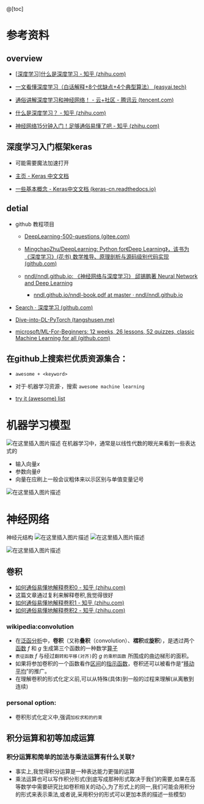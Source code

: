 @[toc]
#  参考资料
##  overview
- [[深度学习\]什么是深度学习 - 知乎 (zhihu.com)](https://zhuanlan.zhihu.com/p/72415675)
- [一文看懂深度学习（白话解释+8个优缺点+4个典型算法） (easyai.tech)](https://easyai.tech/ai-definition/deep-learning/)
- [通俗讲解深度学习和神经网络！ - 云+社区 - 腾讯云 (tencent.com)](https://cloud.tencent.com/developer/article/1915578)


- [ 什么是深度学习？ - 知乎 (zhihu.com)](https://www.zhihu.com/question/24097648)

- [神经网络15分钟入门！足够通俗易懂了吧 - 知乎 (zhihu.com)](https://zhuanlan.zhihu.com/p/65472471)
##  深度学习入门框架keras
- 可能需要魔法加速打开

- [主页 - Keras 中文文档](https://keras.io/zh/)
- [一些基本概念 - Keras中文文档 (keras-cn.readthedocs.io)](https://keras-cn.readthedocs.io/en/latest/for_beginners/concepts/)



##  detial 
- github 教程项目
	-  	[DeepLearning-500-questions (gitee.com)](https://gitee.com/xuchaoxin1375/DeepLearning-500-questions)
	-  [MingchaoZhu/DeepLearning: Python for《Deep Learning》，该书为《深度学习》(花书) 数学推导、原理剖析与源码级别代码实现 (github.com)](https://github.com/MingchaoZhu/DeepLearning)
	- [nndl/nndl.github.io: 《神经网络与深度学习》 邱锡鹏著 Neural Network and Deep Learning](https://github.com/nndl/nndl.github.io)

		- [nndl.github.io/nndl-book.pdf at master · nndl/nndl.github.io](https://github.com/nndl/nndl.github.io/blob/master/nndl-book.pdf)
- [Search · 深度学习 (github.com)](https://github.com/search?o=desc&q=深度学习&s=stars&type=Repositories)

- [ Dive-into-DL-PyTorch (tangshusen.me)](http://tangshusen.me/Dive-into-DL-PyTorch/#/)

- [microsoft/ML-For-Beginners: 12 weeks, 26 lessons, 52 quizzes, classic Machine Learning for all (github.com)](https://github.com/microsoft/ML-For-Beginners#pdfs)



## 在github上搜索栏优质资源集合：
- `awesome + <keyword>`

-   对于·机器学习资源·，搜索 `awesome machine learning`


-   [try it (awesome) list](https://github.com/josephmisiti/awesome-machine-learning)

#  机器学习模型
![在这里插入图片描述](https://img-blog.csdnimg.cn/51e6f012b2e140948da6bd8aa5e10199.png?x-oss-process=image/watermark,type_d3F5LXplbmhlaQ,shadow_50,text_Q1NETiBAeHVjaGFveGluMTM3NQ==,size_20,color_FFFFFF,t_70,g_se,x_16)
在机器学习中，通常是以线性代数的眼光来看到一些表达式的
- 输入向量$x$
- 参数向量$\theta$
- 向量在应刷上一般会议粗体来以示区别与单值变量记号

![在这里插入图片描述](https://img-blog.csdnimg.cn/6cfdeaee018d4bb7ad75a1eb7f18ea79.png?x-oss-process=image/watermark,type_d3F5LXplbmhlaQ,shadow_50,text_Q1NETiBAeHVjaGFveGluMTM3NQ==,size_18,color_FFFFFF,t_70,g_se,x_16)
# 神经网络
神经元结构
![在这里插入图片描述](https://img-blog.csdnimg.cn/4efbacc47cf34db0bdb644758ff4ff28.png?x-oss-process=image/watermark,type_d3F5LXplbmhlaQ,shadow_50,text_Q1NETiBAeHVjaGFveGluMTM3NQ==,size_11,color_FFFFFF,t_70,g_se,x_16)
![在这里插入图片描述](https://img-blog.csdnimg.cn/2aff14fe0d404b9eb9d72bd95c938c3e.png?x-oss-process=image/watermark,type_d3F5LXplbmhlaQ,shadow_50,text_Q1NETiBAeHVjaGFveGluMTM3NQ==,size_18,color_FFFFFF,t_70,g_se,x_16)

![在这里插入图片描述](https://img-blog.csdnimg.cn/9843b11c1f964f8294dcbc805f886b48.png?x-oss-process=image/watermark,type_d3F5LXplbmhlaQ,shadow_50,text_Q1NETiBAeHVjaGFveGluMTM3NQ==,size_16,color_FFFFFF,t_70,g_se,x_16)


##  卷积
- [如何通俗易懂地解释卷积0 - 知乎 (zhihu.com)](https://www.zhihu.com/question/22298352/answer/50940942)
-  这篇文章通过复利来解释卷积,我觉得很好
- [如何通俗易懂地解释卷积1 - 知乎 (zhihu.com)](https://www.zhihu.com/question/22298352)
- [如何通俗易懂地解释卷积2 - 知乎 (zhihu.com)](https://www.zhihu.com/question/22298352/answer/228543288)

###  wikipedia:convolution
- 在[泛函分析](https://zh.wikipedia.org/wiki/泛函分析)中，**卷积**（又称**叠积**（convolution）、**褶积**或**旋积**），是透过两个[函数](https://zh.wikipedia.org/wiki/函数) *f* 和 *g* 生成第三个函数的一种数学[算子](https://zh.wikipedia.org/wiki/算子)
- `表征函数` *f* 与经过`翻转和平移(对齐)`的 *g* `的乘积函数` 所围成的曲边梯形的面积。
- 如果将参加卷积的一个函数看作[区间](https://zh.wikipedia.org/wiki/区间)的[指示函数](https://zh.wikipedia.org/wiki/指示函数)，卷积还可以被看作是“[移动平均](https://zh.wikipedia.org/wiki/滑動平均)”的推广。
- 在理解卷积的形式化定义前,可以从特殊(具体)到一般的过程来理解(从离散到连续)


###  personal option:
 - 卷积形式化定义中,强调`加权求和的约束`
##  积分运算和初等加成运算
### 积分运算和简单的加法与乘法运算有什么关联?

- 事实上,我觉得积分运算是一种表达能力更强的运算
- 乘法运算也可以写作积分形式(到底写成那种形式取决于我们的需要,如果在高等数学中需要研究比如卷积相关的动心,为了形式上的同一,我们可能会用积分的形式来表示乘法,或者说,采用积分的形式可以更加本质的描述一些模型)